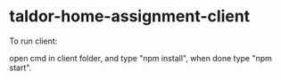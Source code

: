 
# taldor-home-assignment-client

To run client:
    
open cmd in client folder, and type "npm install", when done type "npm start".
